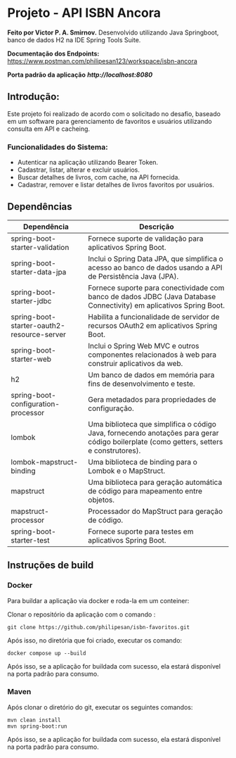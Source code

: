 # Projeto - API ISBN Ancora
**Feito por Victor P. A. Smirnov.**
Desenvolvido utilizando Java Springboot, banco de dados H2 na IDE Spring Tools Suite.

**Documentação dos Endpoints:** 
https://www.postman.com/philipesan123/workspace/isbn-ancora

**Porta padrão da aplicação**
***http://localhost:8080***

## Introdução:
Este projeto foi realizado de acordo com o solicitado no desafio, baseado em um software para gerenciamento de favoritos e usuários utilizando consulta em API e cacheing.

### Funcionalidades do Sistema:
- Autenticar na aplicação utilizando Bearer Token.
- Cadastrar, listar, alterar e excluir usuários.
- Buscar detalhes de livros, com cache, na API fornecida.
- Cadastrar, remover e listar detalhes de livros favoritos por usuários.

## Dependências

| **Dependência**                                | **Descrição**                                                                                                     |
|-----------------------------------------------|--------------------------------------------------------------------------------------------------------------------|
| spring-boot-starter-validation                | Fornece suporte de validação para aplicativos Spring Boot.                                                         |
| spring-boot-starter-data-jpa                  | Inclui o Spring Data JPA, que simplifica o acesso ao banco de dados usando a API de Persistência Java (JPA).        |
| spring-boot-starter-jdbc                      | Fornece suporte para conectividade com banco de dados JDBC (Java Database Connectivity) em aplicativos Spring Boot. |
| spring-boot-starter-oauth2-resource-server    | Habilita a funcionalidade de servidor de recursos OAuth2 em aplicativos Spring Boot.                                |
| spring-boot-starter-web                       | Inclui o Spring Web MVC e outros componentes relacionados à web para construir aplicativos da web.                 |
| h2                                            | Um banco de dados em memória para fins de desenvolvimento e teste.                                                  |
| spring-boot-configuration-processor            | Gera metadados para propriedades de configuração.                                                                   |
| lombok                                        | Uma biblioteca que simplifica o código Java, fornecendo anotações para gerar código boilerplate (como getters, setters e construtores). |
| lombok-mapstruct-binding                       | Uma biblioteca de binding para o Lombok e o MapStruct.                                                             |
| mapstruct                                      | Uma biblioteca para geração automática de código para mapeamento entre objetos.                                    |
| mapstruct-processor                            | Processador do MapStruct para geração de código.                                                                   |
| spring-boot-starter-test                       | Fornece suporte para testes em aplicativos Spring Boot.                                                             |


## Instruções de build
### Docker
Para buildar a aplicação via docker e roda-la em um conteiner:

Clonar o repositório da aplicação com o comando :

    git clone https://github.com/philipesan/isbn-favoritos.git

Após isso, no diretória que foi criado, executar os comando:

    docker compose up --build
Após isso, se a aplicação for buildada com sucesso, ela estará disponível na porta padrão para consumo.

### Maven

Após clonar o diretório do git, executar os seguintes comandos:

    mvn clean install
    mvn spring-boot:run
Após isso, se a aplicação for buildada com sucesso, ela estará disponível na porta padrão para consumo.
